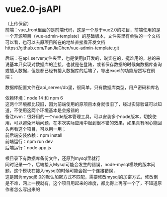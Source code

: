 # vue2.0-jsAPI
（上传保留）  
前端：vue_front里面的是前端代码，这是一个基于vue2.0的项目，前端使用的是一个开源项目（vue-admin-template）的基础版本，文件夹里有单独的一个文档可以看，也可以去原项目所在的地址直接看开发文档      
https://github.com/PanJiaChen/vue-admin-template.git

后端：在api_server文件夹里，也是使用js开发的，说实在的，挺难用的，总的来说基本只实现对数据库的连接，也就是在登陆，或者保存数据的时候向数据库查询或插入数据，但是都已经有接入数据库的后端了，导出excel的功能居然写在前端；   

数据库配置文件在api_server/db里，很简单，只有数据库类型，用户密码和库名    


依赖环境：node 14    和  npm  6     
这两个环境都比较旧，因为前端使用的原项目本身就很旧了，经过实际验证可以知道，不使用这两个环境基本是会报错的               
备注nvm：很好用的一个node版本管理工具，可以安装多个node版本，切换使用，可以避免环境问题，在本次实际应用中起到很不错的效果，如果真有闲心能回头再看这个项目，可以用一用；                 
前后端安装依赖：npm install               
前端运行：npm run dev            
后端运行：node app.js           

根目录下有数据库备份文件，还原到mysql里就行             
同时记录一个，后端接入Mysql可能会发生的错误，node-mysql模块的版本问题，这个模块在接入mysql的时候可能会报一个连接错误，       
这是因为mysql8.0的默认加密方式不匹配，需要修改mysql的加密方式，修改倒是不难，网上一搜就有，这个项目用起来的难度，都比得上再写一个了，不知道原作者怎么写出来的
